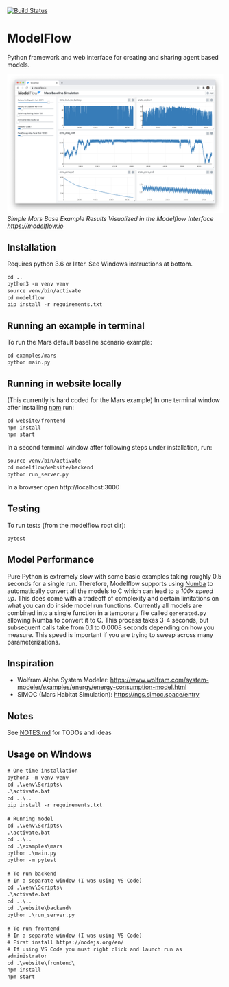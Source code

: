 [![Build Status](https://travis-ci.org/ModelFlow/modelflow.svg?branch=master)](https://travis-ci.org/ModelFlow/modelflow)

# ModelFlow
Python framework and web interface for creating and sharing agent based models.

![](screenshots/modelflow_2020_09_20.png)
*Simple Mars Base Example Results Visualized in the Modelflow Interface https://modelflow.io*

## Installation
Requires python 3.6 or later. See Windows instructions at bottom.
```
cd ..
python3 -m venv venv
source venv/bin/activate
cd modelflow
pip install -r requirements.txt
```

## Running an example in terminal
To run the Mars default baseline scenario example:
```
cd examples/mars
python main.py
```

## Running in website locally
(This currently is hard coded for the Mars example) In one terminal window after installing [npm](https://nodejs.org/en/) run:
```
cd website/frontend
npm install
npm start
```
In a second terminal window after following steps under installation, run:
```
source venv/bin/activate
cd modelflow/website/backend
python run_server.py
```
In a browser open http://localhost:3000

## Testing
To run tests (from the modelflow root dir):
```
pytest
```

## Model Performance
Pure Python is extremely slow with some basic examples taking roughly 0.5 seconds for a single run. Therefore, Modelflow supports using [Numba](https://numba.pydata.org/) to automatically convert all the models to C which can lead to a *100x speed up*. This does come with a tradeoff of complexity and certain limitations on what you can do inside model run functions. Currently all models are combined into a single function in a temporary file called `generated.py` allowing Numba to convert it to C. This process takes 3-4 seconds, but subsequent calls take from 0.1 to 0.0008 seconds depending on how you measure. This speed is important if you are trying to sweep across many parameterizations. 

## Inspiration
- Wolfram Alpha System Modeler: https://www.wolfram.com/system-modeler/examples/energy/energy-consumption-model.html
- SIMOC (Mars Habitat Simulation): https://ngs.simoc.space/entry

## Notes
See [NOTES.md](NOTES.md) for TODOs and ideas

## Usage on Windows

```
# One time installation
python3 -m venv venv
cd .\venv\Scripts\
.\activate.bat
cd ..\..
pip install -r requirements.txt

# Running model
cd .\venv\Scripts\
.\activate.bat
cd ..\..
cd .\examples\mars
python .\main.py
python -m pytest

# To run backend
# In a separate window (I was using VS Code)
cd .\venv\Scripts\
.\activate.bat
cd ..\..
cd .\website\backend\
python .\run_server.py

# To run frontend
# In a separate window (I was using VS Code)
# First install https://nodejs.org/en/
# If using VS Code you must right click and launch run as administrator
cd .\website\frontend\
npm install
npm start
```
